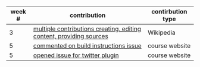 week # | contribution | contirbution type
--- | --- | ---
3 | [multiple contributions creating, editing content, providing sources](https://en.wikipedia.org/w/index.php?limit=50&title=Special%3AContributions&contribs=user&target=Ditht&namespace=&tagfilter=&start=&end=) | Wikipedia
5 | [commented on build instructions issue](https://github.com/joannakl/cs480_s18/pull/86) | course website
5 | [opened issue for twitter plugin](https://github.com/joannakl/cs480_s18/issues/88) | course website

